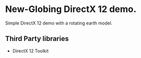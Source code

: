 # New-Globing DirectX 12 demo. 
Simple DirectX 12 demo with a rotating earth model.

## Third Party libraries
- DirectX 12 Toolkit 
